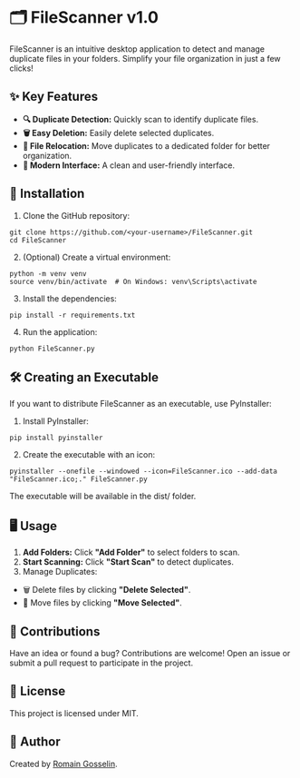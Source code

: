 # 🗂️ FileScanner v1.0

FileScanner is an intuitive desktop application to detect and manage duplicate files in your folders. Simplify your file organization in just a few clicks!

## ✨ Key Features

- **🔍 Duplicate Detection:** Quickly scan to identify duplicate files.
- **🗑️ Easy Deletion:** Easily delete selected duplicates.
- **📁 File Relocation:** Move duplicates to a dedicated folder for better organization.
- **🎨 Modern Interface:** A clean and user-friendly interface.

## 🚀 Installation

1. Clone the GitHub repository:
```
git clone https://github.com/<your-username>/FileScanner.git
cd FileScanner
``` 

2. (Optional) Create a virtual environment:
```
python -m venv venv
source venv/bin/activate  # On Windows: venv\Scripts\activate
```

3. Install the dependencies:
```
pip install -r requirements.txt
```

4. Run the application:
```
python FileScanner.py
```

## 🛠️ Creating an Executable

If you want to distribute FileScanner as an executable, use PyInstaller:

1. Install PyInstaller:
```
pip install pyinstaller
```

2. Create the executable with an icon:
```
pyinstaller --onefile --windowed --icon=FileScanner.ico --add-data "FileScanner.ico;." FileScanner.py
```
The executable will be available in the dist/ folder.

## 🖥️ Usage

1. **Add Folders:** Click **"Add Folder"** to select folders to scan.
2. **Start Scanning:** Click **"Start Scan"** to detect duplicates.
3. Manage Duplicates:
  - 🗑️ Delete files by clicking **"Delete Selected"**.
  - 📁 Move files by clicking **"Move Selected"**.
  

## 🤝 Contributions

Have an idea or found a bug? Contributions are welcome! Open an issue or submit a pull request to participate in the project.

## 📜 License

This project is licensed under MIT.

## 👤 Author

Created by [Romain Gosselin](https://www.linkedin.com/in/romaingosselin/).

